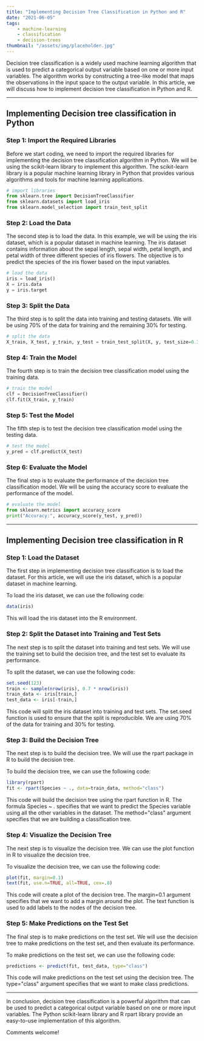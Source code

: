 ```yaml
---
title: "Implementing Decision Tree Classification in Python and R"
date: "2021-06-05"
tags:
    - machine-learning
    - classification
    - decision-trees
thumbnail: "/assets/img/placeholder.jpg"
---
```

Decision tree classification is a widely used machine learning algorithm that is used to predict a categorical output variable based on one or more input variables. The algorithm works by constructing a tree-like model that maps the observations in the input space to the output variable. In this article, we will discuss how to implement decision tree classification in Python and R.

---

## Implementing Decision tree classification in Python
### Step 1: Import the Required Libraries
Before we start coding, we need to import the required libraries for implementing the decision tree classification algorithm in Python. We will be using the scikit-learn library to implement this algorithm. The scikit-learn library is a popular machine learning library in Python that provides various algorithms and tools for machine learning applications.
```python
# import libraries
from sklearn.tree import DecisionTreeClassifier
from sklearn.datasets import load_iris
from sklearn.model_selection import train_test_split
```

### Step 2: Load the Data
The second step is to load the data. In this example, we will be using the iris dataset, which is a popular dataset in machine learning. The iris dataset contains information about the sepal length, sepal width, petal length, and petal width of three different species of iris flowers. The objective is to predict the species of the iris flower based on the input variables.
```python
# load the data
iris = load_iris()
X = iris.data
y = iris.target
```

### Step 3: Split the Data
The third step is to split the data into training and testing datasets. We will be using 70% of the data for training and the remaining 30% for testing.
```python
# split the data
X_train, X_test, y_train, y_test = train_test_split(X, y, test_size=0.3)
```

### Step 4: Train the Model
The fourth step is to train the decision tree classification model using the training data.
```python
# train the model
clf = DecisionTreeClassifier()
clf.fit(X_train, y_train)
```

### Step 5: Test the Model
The fifth step is to test the decision tree classification model using the testing data.
```python
# test the model
y_pred = clf.predict(X_test)
```

### Step 6: Evaluate the Model
The final step is to evaluate the performance of the decision tree classification model. We will be using the accuracy score to evaluate the performance of the model.
```python
# evaluate the model
from sklearn.metrics import accuracy_score
print("Accuracy:", accuracy_score(y_test, y_pred))
```

---

## Implementing Decision tree classification in R
### Step 1: Load the Dataset
The first step in implementing decision tree classification is to load the dataset. For this article, we will use the iris dataset, which is a popular dataset in machine learning.

To load the iris dataset, we can use the following code:
```r
data(iris)
```
This will load the iris dataset into the R environment.

### Step 2: Split the Dataset into Training and Test Sets
The next step is to split the dataset into training and test sets. We will use the training set to build the decision tree, and the test set to evaluate its performance.

To split the dataset, we can use the following code:
```r
set.seed(123)
train <- sample(nrow(iris), 0.7 * nrow(iris))
train_data <- iris[train,]
test_data <- iris[-train,]
```
This code will split the iris dataset into training and test sets. The set.seed function is used to ensure that the split is reproducible. We are using 70% of the data for training and 30% for testing.

### Step 3: Build the Decision Tree
The next step is to build the decision tree. We will use the rpart package in R to build the decision tree.

To build the decision tree, we can use the following code:
```r
library(rpart)
fit <- rpart(Species ~ ., data=train_data, method="class")
```
This code will build the decision tree using the rpart function in R. The formula Species ~ . specifies that we want to predict the Species variable using all the other variables in the dataset. The method="class" argument specifies that we are building a classification tree.

### Step 4: Visualize the Decision Tree
The next step is to visualize the decision tree. We can use the plot function in R to visualize the decision tree.

To visualize the decision tree, we can use the following code:
```r
plot(fit, margin=0.1)
text(fit, use.n=TRUE, all=TRUE, cex=.8)
```
This code will create a plot of the decision tree. The margin=0.1 argument specifies that we want to add a margin around the plot. The text function is used to add labels to the nodes of the decision tree.

### Step 5: Make Predictions on the Test Set
The final step is to make predictions on the test set. We will use the decision tree to make predictions on the test set, and then evaluate its performance.

To make predictions on the test set, we can use the following code:
```r
predictions <- predict(fit, test_data, type="class")
```
This code will make predictions on the test set using the decision tree. The type="class" argument specifies that we want to make class predictions.

---

In conclusion, decision tree classification is a powerful algorithm that can be used to predict a categorical output variable based on one or more input variables. The Python scikit-learn library and R rpart library provide an easy-to-use implementation of this algorithm.

Comments welcome!